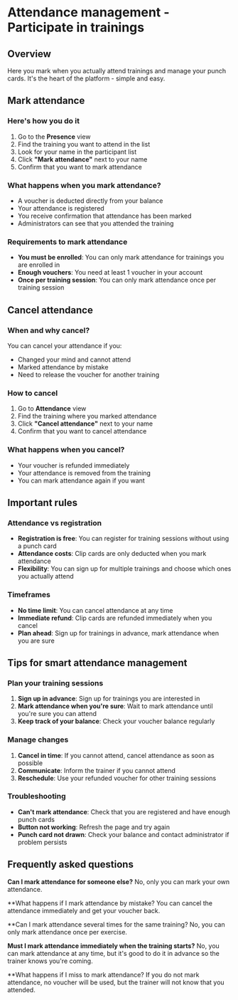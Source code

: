 # Attendance management - Participate in trainings

## Overview

Here you mark when you actually attend trainings and manage your punch cards. It's the heart of the platform - simple and easy.

## Mark attendance

### Here's how you do it
1. Go to the **Presence** view
2. Find the training you want to attend in the list
3. Look for your name in the participant list
4. Click **"Mark attendance"** next to your name
5. Confirm that you want to mark attendance

### What happens when you mark attendance?
- A voucher is deducted directly from your balance
- Your attendance is registered
- You receive confirmation that attendance has been marked
- Administrators can see that you attended the training

### Requirements to mark attendance
- **You must be enrolled**: You can only mark attendance for trainings you are enrolled in
- **Enough vouchers**: You need at least 1 voucher in your account
- **Once per training session**: You can only mark attendance once per training session

## Cancel attendance

### When and why cancel?
You can cancel your attendance if you:
- Changed your mind and cannot attend
- Marked attendance by mistake
- Need to release the voucher for another training

### How to cancel
1. Go to **Attendance** view
2. Find the training where you marked attendance
3. Click **"Cancel attendance"** next to your name
4. Confirm that you want to cancel attendance

### What happens when you cancel?
- Your voucher is refunded immediately
- Your attendance is removed from the training
- You can mark attendance again if you want

## Important rules

### Attendance vs registration
- **Registration is free**: You can register for training sessions without using a punch card
- **Attendance costs**: Clip cards are only deducted when you mark attendance
- **Flexibility**: You can sign up for multiple trainings and choose which ones you actually attend

### Timeframes
- **No time limit**: You can cancel attendance at any time
- **Immediate refund**: Clip cards are refunded immediately when you cancel
- **Plan ahead**: Sign up for trainings in advance, mark attendance when you are sure

## Tips for smart attendance management

### Plan your training sessions
1. **Sign up in advance**: Sign up for trainings you are interested in
2. **Mark attendance when you're sure**: Wait to mark attendance until you're sure you can attend
3. **Keep track of your balance**: Check your voucher balance regularly

### Manage changes
1. **Cancel in time**: If you cannot attend, cancel attendance as soon as possible
2. **Communicate**: Inform the trainer if you cannot attend
3. **Reschedule**: Use your refunded voucher for other training sessions

### Troubleshooting
- **Can't mark attendance**: Check that you are registered and have enough punch cards
- **Button not working**: Refresh the page and try again
- **Punch card not drawn**: Check your balance and contact administrator if problem persists

## Frequently asked questions

**Can I mark attendance for someone else?**
No, only you can mark your own attendance.

**What happens if I mark attendance by mistake?
You can cancel the attendance immediately and get your voucher back.

**Can I mark attendance several times for the same training?
No, you can only mark attendance once per exercise.

**Must I mark attendance immediately when the training starts?**
No, you can mark attendance at any time, but it's good to do it in advance so the trainer knows you're coming.

**What happens if I miss to mark attendance?
If you do not mark attendance, no voucher will be used, but the trainer will not know that you attended.
